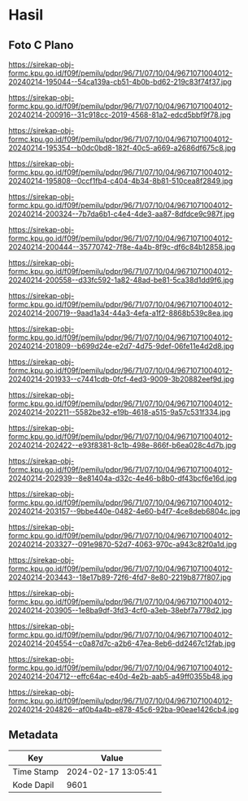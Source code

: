 # Hasil

## Foto C Plano

https://sirekap-obj-formc.kpu.go.id/f09f/pemilu/pdpr/96/71/07/10/04/9671071004012-20240214-195044--54ca139a-cb51-4b0b-bd62-219c83f74f37.jpg

https://sirekap-obj-formc.kpu.go.id/f09f/pemilu/pdpr/96/71/07/10/04/9671071004012-20240214-200916--31c918cc-2019-4568-81a2-edcd5bbf9f78.jpg

https://sirekap-obj-formc.kpu.go.id/f09f/pemilu/pdpr/96/71/07/10/04/9671071004012-20240214-195354--b0dc0bd8-182f-40c5-a669-a2686df675c8.jpg

https://sirekap-obj-formc.kpu.go.id/f09f/pemilu/pdpr/96/71/07/10/04/9671071004012-20240214-195808--0ccf1fb4-c404-4b34-8b81-510cea8f2849.jpg

https://sirekap-obj-formc.kpu.go.id/f09f/pemilu/pdpr/96/71/07/10/04/9671071004012-20240214-200324--7b7da6b1-c4e4-4de3-aa87-8dfdce9c987f.jpg

https://sirekap-obj-formc.kpu.go.id/f09f/pemilu/pdpr/96/71/07/10/04/9671071004012-20240214-200444--35770742-7f8e-4a4b-8f9c-df6c84b12858.jpg

https://sirekap-obj-formc.kpu.go.id/f09f/pemilu/pdpr/96/71/07/10/04/9671071004012-20240214-200558--d33fc592-1a82-48ad-be81-5ca38d1dd9f6.jpg

https://sirekap-obj-formc.kpu.go.id/f09f/pemilu/pdpr/96/71/07/10/04/9671071004012-20240214-200719--9aad1a34-44a3-4efa-a1f2-8868b539c8ea.jpg

https://sirekap-obj-formc.kpu.go.id/f09f/pemilu/pdpr/96/71/07/10/04/9671071004012-20240214-201809--b699d24e-e2d7-4d75-9def-06fe11e4d2d8.jpg

https://sirekap-obj-formc.kpu.go.id/f09f/pemilu/pdpr/96/71/07/10/04/9671071004012-20240214-201933--c7441cdb-0fcf-4ed3-9009-3b20882eef9d.jpg

https://sirekap-obj-formc.kpu.go.id/f09f/pemilu/pdpr/96/71/07/10/04/9671071004012-20240214-202211--5582be32-e19b-4618-a515-9a57c531f334.jpg

https://sirekap-obj-formc.kpu.go.id/f09f/pemilu/pdpr/96/71/07/10/04/9671071004012-20240214-202422--e93f8381-8c1b-498e-866f-b6ea028c4d7b.jpg

https://sirekap-obj-formc.kpu.go.id/f09f/pemilu/pdpr/96/71/07/10/04/9671071004012-20240214-202939--8e81404a-d32c-4e46-b8b0-df43bcf6e16d.jpg

https://sirekap-obj-formc.kpu.go.id/f09f/pemilu/pdpr/96/71/07/10/04/9671071004012-20240214-203157--9bbe440e-0482-4e60-b4f7-4ce8deb6804c.jpg

https://sirekap-obj-formc.kpu.go.id/f09f/pemilu/pdpr/96/71/07/10/04/9671071004012-20240214-203327--091e9870-52d7-4063-970c-a943c82f0a1d.jpg

https://sirekap-obj-formc.kpu.go.id/f09f/pemilu/pdpr/96/71/07/10/04/9671071004012-20240214-203443--18e17b89-72f6-4fd7-8e80-2219b877f807.jpg

https://sirekap-obj-formc.kpu.go.id/f09f/pemilu/pdpr/96/71/07/10/04/9671071004012-20240214-203905--1e8ba9df-3fd3-4cf0-a3eb-38ebf7a778d2.jpg

https://sirekap-obj-formc.kpu.go.id/f09f/pemilu/pdpr/96/71/07/10/04/9671071004012-20240214-204554--c0a87d7c-a2b6-47ea-8eb6-dd2467c12fab.jpg

https://sirekap-obj-formc.kpu.go.id/f09f/pemilu/pdpr/96/71/07/10/04/9671071004012-20240214-204712--effc64ac-e40d-4e2b-aab5-a49ff0355b48.jpg

https://sirekap-obj-formc.kpu.go.id/f09f/pemilu/pdpr/96/71/07/10/04/9671071004012-20240214-204826--af0b4a4b-e878-45c6-92ba-90eae1426cb4.jpg


## Metadata

| Key        | Value               |
| ---------- | ------------------- |
| Time Stamp | 2024-02-17 13:05:41 |
| Kode Dapil | 9601                |




